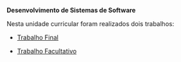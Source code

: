 **Desenvolvimento de Sistemas de Software**

Nesta unidade curricular foram realizados dois trabalhos:

* [Trabalho Final](https://github.com/catarinamachado/Car-Configurator-Hub)

* [Trabalho Facultativo](https://github.com/catarinamachado/membership-management/)
